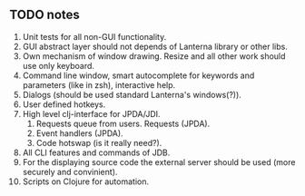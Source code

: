 ## TODO notes

1. Unit tests for all non-GUI functionality.
1. GUI abstract layer should not depends of Lanterna library or other libs.
1. Own mechanism of window drawing. Resize and all other work should use only keyboard.
1. Command line window, smart autocomplete for keywords and parameters (like in zsh), interactive help.
1. Dialogs (should be used standard Lanterna's windows(?)).
1. User defined hotkeys.
1. High level clj-interface for JPDA/JDI.
    1. Requests queue from users. Requests (JPDA).
    1. Event handlers (JPDA).
    1. Code hotswap (is it really need?).
1. All CLI features and commands of JDB.
1. For the displaying source code the external server should be used (more securely and convinient).
1. Scripts on Clojure for automation.
